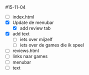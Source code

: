 #15-11-04
* [ ] index.html
 * [x] Update de menubar
   * [x] add review tab
 * [x] add text
   * [ ] iets over mijzelf
   * [ ] iets over de games die ik speel
* [ ] reviews.html
 * [ ] links naar games
 * [ ] menubar
 * [ ] text
